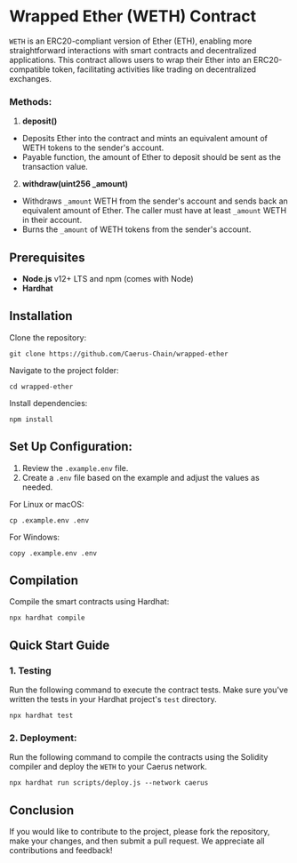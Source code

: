# Wrapped Ether (WETH) Contract
`WETH` is an ERC20-compliant version of Ether (ETH), enabling more straightforward interactions with smart contracts and decentralized applications. This contract allows users to wrap their Ether into an ERC20-compatible token, facilitating activities like trading on decentralized exchanges.

### Methods:
1. **deposit()**
- Deposits Ether into the contract and mints an equivalent amount of WETH tokens to the sender's account.
- Payable function, the amount of Ether to deposit should be sent as the transaction value.
2. **withdraw(uint256 _amount)**
- Withdraws `_amount` WETH from the sender's account and sends back an equivalent amount of Ether.
The caller must have at least `_amount` WETH in their account.
- Burns the `_amount` of WETH tokens from the sender's account.

## Prerequisites
- **Node.js** v12+ LTS and npm (comes with Node)
- **Hardhat**

## Installation
Clone the repository:
```
git clone https://github.com/Caerus-Chain/wrapped-ether
```
Navigate to the project folder:
```
cd wrapped-ether
```
Install dependencies:
```
npm install
```

## Set Up Configuration:
1. Review the `.example.env` file.
2. Create a `.env` file based on the example and adjust the values as needed.

For Linux or macOS:
```
cp .example.env .env
```
For Windows:
```
copy .example.env .env
```

## Compilation
Compile the smart contracts using Hardhat:
```
npx hardhat compile
```

## Quick Start Guide
### 1. Testing
Run the following command to execute the contract tests. Make sure you've written the tests in your Hardhat project's `test` directory.
```
npx hardhat test
```

### 2. Deployment:
Run the following command to compile the contracts using the Solidity compiler and deploy the `WETH` to your Caerus network.
```
npx hardhat run scripts/deploy.js --network caerus
```

## Conclusion
If you would like to contribute to the project, please fork the repository, make your changes, and then submit a pull request. We appreciate all contributions and feedback!